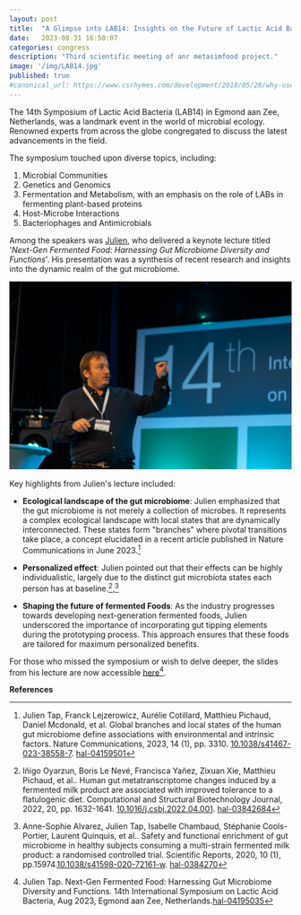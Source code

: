 ```yaml
---
layout: post
title:  "A Glimpse into LAB14: Insights on the Future of Lactic Acid Bacteria science"
date:   2023-08-31 16:50:07
categories: congress
description: "Third scientific meeting of anr metasimfood project."
image: '/img/LAB14.jpg'
published: true
#canonical_url: https://www.csrhymes.com/development/2018/05/28/why-use-a-static-site-generator.html
---
```


The 14th Symposium of Lactic Acid Bacteria (LAB14) in Egmond aan Zee, Netherlands, was a landmark event in the world of microbial ecology. 
Renowned experts from across the globe congregated to discuss the latest advancements in the field.

The symposium touched upon diverse topics, including:

1. Microbial Communities
2. Genetics and Genomics
3. Fermentation and Metabolism, with an emphasis on the role of LABs in fermenting plant-based proteins
4. Host-Microbe Interactions
5. Bacteriophages and Antimicrobials

Among the speakers was [Julien](/team/julien-tap/), who delivered a keynote lecture titled '*Next-Gen Fermented Food: Harnessing Gut Microbiome Diversity and Functions*'. His presentation was a synthesis of recent research and insights into the dynamic realm of the gut microbiome.

![Julien Tap LAB14](/img/Julien_Tap_LAB_2023_Egmond_aan_Zee.jpg)

Key highlights from Julien's lecture included:

- **Ecological landscape of the gut microbiome**: Julien emphasized that the gut microbiome is not merely a collection of microbes. It represents a complex ecological landscape with local states that are dynamically interconnected. These states form "branches" where pivotal transitions take place, a concept elucidated in a recent article published in Nature Communications in June 2023.[^1]

- **Personalized effect**: Julien pointed out that their effects can be highly individualistic, largely due to the distinct gut microbiota states each person has at baseline.[^2],[^3] 


- **Shaping the future of fermented Foods**: As the industry progresses towards developing next-generation fermented foods, Julien underscored the importance of incorporating gut tipping elements during the prototyping process. This approach ensures that these foods are tailored for maximum personalized benefits.

For those who missed the symposium or wish to delve deeper, the slides from his lecture are now accessible [here](https://hal.inrae.fr/hal-04195035)[^4].

**References**

[^1]: Julien Tap, Franck Lejzerowicz, Aurélie Cotillard, Matthieu Pichaud, Daniel Mcdonald, et al. Global branches and local states of the human gut microbiome define associations with environmental and intrinsic factors. Nature Communications, 2023, 14 (1), pp. 3310. [10.1038/s41467-023-38558-7](https://doi.org/10.1038/s41467-023-38558-7). [hal-04159501](https://hal.inrae.fr/hal-04195035)

[^2]: Iñigo Oyarzun, Boris Le Nevé, Francisca Yañez, Zixuan Xie, Matthieu Pichaud, et al.. Human gut metatranscriptome changes induced by a fermented milk product are associated with improved tolerance to a flatulogenic diet. Computational and Structural Biotechnology Journal, 2022, 20, pp. 1632-1641. [10.1016/j.csbj.2022.04.001](https://doi.org/10.1038/s41467-023-38558-7). [hal-03842684](https://hal.inrae.fr/hal-03842684)

[^3]: Anne-Sophie Alvarez, Julien Tap, Isabelle Chambaud, Stéphanie Cools-Portier, Laurent Quinquis, et al.. Safety and functional enrichment of gut microbiome in healthy subjects consuming a multi-strain fermented milk product: a randomised controlled trial. Scientific Reports, 2020, 10 (1), pp.15974.[10.1038/s41598-020-72161-w](https://dx.doi.org/10.1038/s41598-020-72161-w). [hal-0384270](https://hal.science/hal-03842707)


[^4]: Julien Tap. Next-Gen Fermented Food: Harnessing Gut Microbiome Diversity and Functions. 14th International Symposium on Lactic Acid Bacteria, Aug 2023, Egmond aan Zee, Netherlands.[hal-04195035](https://hal.inrae.fr/hal-04195035) 


